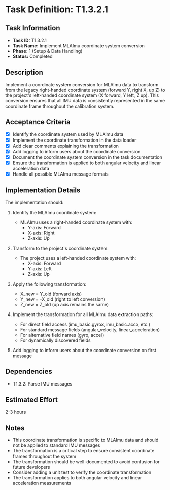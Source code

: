 # Task Definition: T1.3.2.1

## Task Information
- **Task ID:** T1.3.2.1
- **Task Name:** Implement MLAImu coordinate system conversion
- **Phase:** 1 (Setup & Data Handling)
- **Status:** Completed

## Description
Implement a coordinate system conversion for MLAImu data to transform from the legacy right-handed coordinate system (forward Y, right X, up Z) to the project's left-handed coordinate system (X forward, Y left, Z up). This conversion ensures that all IMU data is consistently represented in the same coordinate frame throughout the calibration system.

## Acceptance Criteria
- [x] Identify the coordinate system used by MLAImu data
- [x] Implement the coordinate transformation in the data loader
- [x] Add clear comments explaining the transformation
- [x] Add logging to inform users about the coordinate conversion
- [x] Document the coordinate system conversion in the task documentation
- [x] Ensure the transformation is applied to both angular velocity and linear acceleration data
- [x] Handle all possible MLAImu message formats

## Implementation Details
The implementation should:
1. Identify the MLAImu coordinate system:
   - MLAImu uses a right-handed coordinate system with:
     - Y-axis: Forward
     - X-axis: Right
     - Z-axis: Up

2. Transform to the project's coordinate system:
   - The project uses a left-handed coordinate system with:
     - X-axis: Forward
     - Y-axis: Left
     - Z-axis: Up

3. Apply the following transformation:
   - X_new = Y_old (forward axis)
   - Y_new = -X_old (right to left conversion)
   - Z_new = Z_old (up axis remains the same)

4. Implement the transformation for all MLAImu data extraction paths:
   - For direct field access (imu_basic.gyrox, imu_basic.accx, etc.)
   - For standard message fields (angular_velocity, linear_acceleration)
   - For alternative field names (gyro, accel)
   - For dynamically discovered fields

5. Add logging to inform users about the coordinate conversion on first message

## Dependencies
- T1.3.2: Parse IMU messages

## Estimated Effort
2-3 hours

## Notes
- This coordinate transformation is specific to MLAImu data and should not be applied to standard IMU messages
- The transformation is a critical step to ensure consistent coordinate frames throughout the system
- The transformation should be well-documented to avoid confusion for future developers
- Consider adding a unit test to verify the coordinate transformation
- The transformation applies to both angular velocity and linear acceleration measurements
